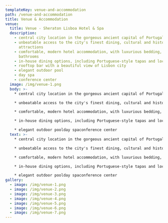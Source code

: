 ```yaml
---
templateKey: venue-and-accommodation
path: /venue-and-accommodation
title: Venue & Accommodation
venue:
  title: Venue - Sheraton Lisboa Hotel & Spa
  description:
    - central city location in the gorgeous ancient capital of Portugal
    - unbeatable access to the city's finest dining, cultural and historic
      attractions
    - comfortable, modern hotel accommodation, with luxurious bedding, marble
      bathrooms
    - in-house dining options, including Portuguese-style tapas and local dishes
    - rooftop bar with a beautiful view of Lisbon city
    - elegant outdoor pool
    - day spa
    - conference center
  image: /img/venue-1.png
  body: >-
    * central city location in the gorgeous ancient capital of Portugal

    * unbeatable access to the city's finest dining, cultural and historic attractions

    * comfortable, modern hotel accommodation, with luxurious bedding, marble bathrooms

    * in-house dining options, including Portuguese-style tapas and local dishes rooftop bar with a beautiful view of Lisbon city

    * elegant outdoor poolday spaconference center
  text: >-
    * central city location in the gorgeous ancient capital of Portugal

    * unbeatable access to the city's finest dining, cultural and historic attractions

    * comfortable, modern hotel accommodation, with luxurious bedding, marble bathrooms

    * in-house dining options, including Portuguese-style tapas and local dishesrooftop bar with a beautiful view of Lisbon city

    * elegant outdoor poolday spaconference center
gallery:
  - image: /img/venue-1.png
  - image: /img/venue-2.png
  - image: /img/venue-3.png
  - image: /img/venue-4.png
  - image: /img/venue-5.png
  - image: /img/venue-6.png
  - image: /img/venue-7.png
---
```

